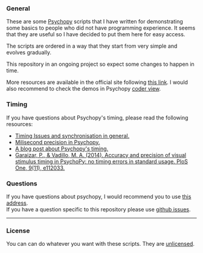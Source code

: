 ### General

These are some [Psychopy](http://www.psychopy.org/) scripts that I have written for demonstrating some basics to people who did not have programming experience. It seems that they are useful so I have decided to put them here for easy access.

The scripts are ordered in a way that they start from very simple and evolves gradually.

This repository in an ongoing project so expect some changes to happen in time.

More resources are available in the official site following [this link](http://www.psychopy.org/resources/resources.html). I would also recommend to check the demos in Psychopy [coder view](http://www.psychopy.org/coder/coder.html).

### Timing

If you have questions about Psychopy's timing, please read the following resources:
- [Timing Issues and synchronisation in general.](http://www.psychopy.org/general/timing/timing.html)
- [Milisecond precision in Psychopy.](http://www.psychopy.org/general/timing/millisecondPrecision.html)
- [A blog post about Psychopy's timing.](https://computingforpsychologists.wordpress.com/2014/02/13/stimulus-timing-accuracy-in-psychopy-an-update-and-an-example-of-open-science-in-action/)
- [Garaizar, P., & Vadillo, M. A. (2014). Accuracy and precision of visual stimulus timing in PsychoPy: no timing errors in standard usage. PloS One, 9(11), e112033.](http://journals.plos.org/plosone/article?id=10.1371/journal.pone.0112033)

### Questions

If you have questions about psychopy, I would recommend you to use [this address](http://discourse.psychopy.org/).  
If you have a question specific to this repository please use [github issues](https://github.com/ofgulban/minimalist_psychopy_examples/issues).

---

### License

You can can do whatever you want with these scripts. They are [unlicensed](LICENSE).
